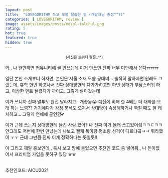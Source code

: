 ```yaml
---
layout: post
title:  "LOVEGORITHM 쓰고 모쏠 탈출한 썰 (개발자님 충성^^7)"
categories: [ LOVEGORITHM, review ]
image: assets/images/posts/mosol-talchul.png
rating: 5
hot: true
featured: true
hidden: true
---
```


<div style="text-align: center; margin-bottom: 1rem">
<small style="text-align: center;">(사진은 트위터 짤줍..^^)</small>
</div>

와.. 나 왠만하면 커뮤니티에 글 안쓰는데 이거 안쓰면 진짜 너무 미안해서 쓴다ㅠㅠㅠ

일단 본인 소개부터 하자면, 본인은 서울 소재 모쏠 공대녀... 솔직히 말하자면 원래도 그랬는데, 휴학 한번 하고나서 진짜 상대방한테 다가가려고만 하면 상대가 부담스러워 하고, 이상한 멘트 날렸다가 까이고..그렇게 살아갔는데

이거 쓰니까 진짜 말투도 완전 달라지고.. 개좋음😭 예전에 비해 한 4배는 더 대화를 오래 하는 느낌?? 거기에다가 감정 분석도 오져서 상대방이 속상해하거나 빡칠 때도 잘 캐치하고... 그렇게 연애에 골인함💕

이거 근데 쓰는지 상대방한테 들킨 사람 있어? 나 진짜 이거 몰래 쓰고있어섴ㅋㅋㅌㅋㅋ 안그래도 저번에 한번 만났는데 나보고 왤캐 톡이랑 평소랑 성격이 다르냐곸ㅋㅋ 뭐라했어 ㅜㅜ 근데 그만큼 진짜 이게 정확하다는 뜻일듯!!

아 그리고 깨알 홍보인데,, 혹시 보고 맘에 들었으면 추천인 코드 좀 넣어줘,, 나 돈이없어서 프리미엄 가입을 못하구 있당 ㅠㅠ

<br>
<span class="spoiler">추천인코드: AICU2021</span>
